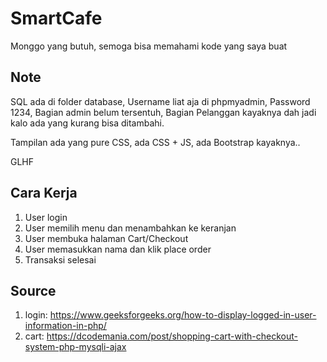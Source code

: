 # SmartCafe

Monggo yang butuh, semoga bisa memahami kode yang saya buat

## Note

SQL ada di folder database, Username liat aja di phpmyadmin, Password 1234, Bagian admin belum tersentuh, Bagian Pelanggan kayaknya dah jadi kalo ada yang kurang bisa ditambahi. 

Tampilan ada yang pure CSS, ada CSS + JS, ada Bootstrap kayaknya.. 

GLHF

## Cara Kerja

1. User login
2. User memilih menu dan menambahkan ke keranjan
3. User membuka halaman Cart/Checkout
4. User memasukkan nama dan klik place order
5. Transaksi selesai

## Source 

1. login: https://www.geeksforgeeks.org/how-to-display-logged-in-user-information-in-php/
2. cart: https://dcodemania.com/post/shopping-cart-with-checkout-system-php-mysqli-ajax
